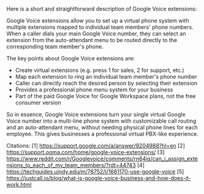 Here is a short and straightforward description of Google Voice extensions:

Google Voice extensions allow you to set up a virtual phone system with multiple extensions mapped to individual team members' phone numbers. When a caller dials your main Google Voice number, they can select an extension from the auto-attendant menu to be routed directly to the corresponding team member's phone.

The key points about Google Voice extensions are:

- Create virtual extensions (e.g. press 1 for sales, 2 for support, etc.)
- Map each extension to ring an individual team member's phone number
- Caller can directly reach the desired person by selecting their extension
- Provides a professional phone menu system for your business
- Part of the paid Google Voice for Google Workspace plans, not the free consumer version

So in essence, Google Voice extensions turn your single virtual Google Voice number into a multi-line phone system with customizable call routing and an auto-attendant menu, without needing physical phone lines for each employee. This gives businesses a professional virtual PBX-like experience.

Citations:
[1] https://support.google.com/a/answer/9204988?hl=en
[2] https://support.ooma.com/home/google-voice-extensions/
[3] https://www.reddit.com/r/Googlevoice/comments/rn64iq/can_i_assign_extensions_to_each_of_my_team_members/?rdt=44743
[4] https://techguides.uindy.edu/m/78752/l/1661170-use-google-voice
[5] https://justcall.io/blog/what-is-google-voice-business-and-how-does-it-work.html
